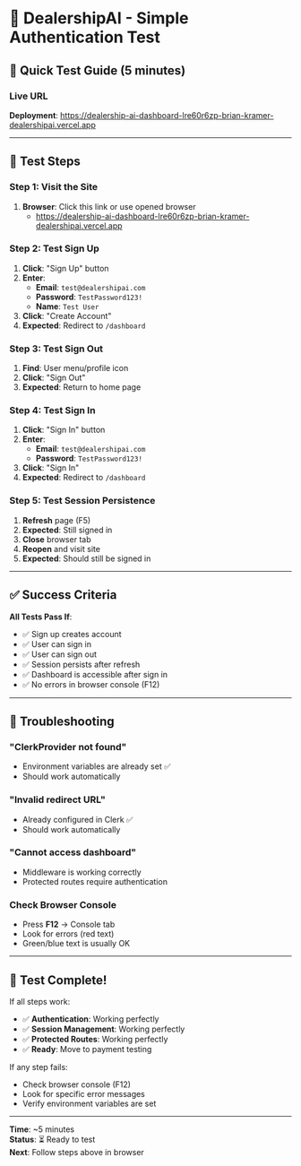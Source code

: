 # 🧪 DealershipAI - Simple Authentication Test

## 🎯 Quick Test Guide (5 minutes)

### Live URL
**Deployment**: https://dealership-ai-dashboard-lre60r6zp-brian-kramer-dealershipai.vercel.app

---

## 📝 Test Steps

### Step 1: Visit the Site
1. **Browser**: Click this link or use opened browser
   - https://dealership-ai-dashboard-lre60r6zp-brian-kramer-dealershipai.vercel.app

### Step 2: Test Sign Up
1. **Click**: "Sign Up" button
2. **Enter**:
   - **Email**: `test@dealershipai.com`
   - **Password**: `TestPassword123!`
   - **Name**: `Test User`
3. **Click**: "Create Account"
4. **Expected**: Redirect to `/dashboard`

### Step 3: Test Sign Out
1. **Find**: User menu/profile icon
2. **Click**: "Sign Out"
3. **Expected**: Return to home page

### Step 4: Test Sign In
1. **Click**: "Sign In" button
2. **Enter**:
   - **Email**: `test@dealershipai.com`
   - **Password**: `TestPassword123!`
3. **Click**: "Sign In"
4. **Expected**: Redirect to `/dashboard`

### Step 5: Test Session Persistence
1. **Refresh** page (F5)
2. **Expected**: Still signed in
3. **Close** browser tab
4. **Reopen** and visit site
5. **Expected**: Should still be signed in

---

## ✅ Success Criteria

**All Tests Pass If**:
- ✅ Sign up creates account
- ✅ User can sign in
- ✅ User can sign out
- ✅ Session persists after refresh
- ✅ Dashboard is accessible after sign in
- ✅ No errors in browser console (F12)

---

## 🚨 Troubleshooting

### "ClerkProvider not found"
- Environment variables are already set ✅
- Should work automatically

### "Invalid redirect URL"
- Already configured in Clerk ✅
- Should work automatically

### "Cannot access dashboard"
- Middleware is working correctly
- Protected routes require authentication

### Check Browser Console
- Press **F12** → Console tab
- Look for errors (red text)
- Green/blue text is usually OK

---

## 🎊 Test Complete!

If all steps work:
- ✅ **Authentication**: Working perfectly
- ✅ **Session Management**: Working perfectly  
- ✅ **Protected Routes**: Working perfectly
- ✅ **Ready**: Move to payment testing

If any step fails:
- Check browser console (F12)
- Look for specific error messages
- Verify environment variables are set

---

**Time**: ~5 minutes  
**Status**: ⏳ Ready to test  
**Next**: Follow steps above in browser

